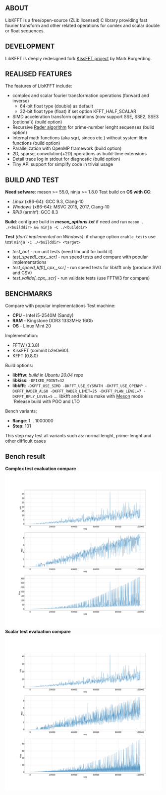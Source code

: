 ## ABOUT
LibKFFT is a free/open-source (ZLib licensed) C library providing fast fourier transform and other related operations for comlex and scalar double or float sequences.
## DEVELOPMENT
LibKFFT is deeply redesigned fork  [KissFFT project](https://github.com/mborgerding/kissfft) by Mark Borgerding.

## REALISED FEATURES
The features of LibKFFT include:
*   complex and scalar fourier transformation operations (forward and inverse)
    *   64-bit float type (double) as default
    *   32-bit float type (float) if set option KFFT_HALF_SCALAR
*   SIMD acceleration transform operations (now support SSE, SSE2, SSE3 (optional)) (build option)
*   Recursive  [Rader algorithm](https://en.wikipedia.org/wiki/Rader's_FFT_algorithm) for prime-number lenght sequenses (build option)
*   Internal math functions (aka sqrt, sincos etc.) without system libm functions (build option)
*   Parallelization with OpenMP framework (build option)
*   2D, sparse, convolution(+2D) operations as build-time extensions
*   Detail trace log in stdout for diagnostic (build option)
*   Tiny API support for simplify code in trivial usage

## BUILD AND TEST
__Need sofware__: meson >= 55.0, ninja >= 1.8.0
Test build on __OS with CC__:
*   _Linux_ (x86-64): GCC 9.3, Clang-10
*   _Windows_ (x86-64): MSVC 2015, 2017, Clang-10
*   _RPi3_ (armhf): GCC 8.3

__Build__: configure build in ___meson_options.txt___ if need and run `meson . ./<builddir> && ninja -C ./<builddir>`

__Test__ _(don't implemented on Windows)_: if change option `enable_tests` use test `ninja -C ./<builddir> <target>`
*  *test_bot* - run unit tests (need libcunit for build it)
*  *test_speed[_cpx,_scr]* - run speed tests and compare with popular implementations
*  *test_speed_kfft[_cpx,_scr]* - run speed tests for libkfft only (produce SVG and CSV)
*  *test_valide[_cpx,_scr]* - run validate tests (use FFTW3 for compare)

## BENCHMARKS
Compare with popular implementations
Test machine:
*   __CPU__ - Intel i5-2540M (Sandy)
*   __RAM__ - Kingstone DDR3 1333MHz 16Gb
*   __OS__  - Linux Mint 20

Implementation:
*   FFTW (3.3.8)
*   KissFFT (commit b2e0e60).
*   KFFT (0.8.0)

Build options:
*   __libfftw__: *build in Ubuntu 20.04 repo*
*   __libkiss__: `-DFIXED_POINT=32`
*   __libkfft__: `-DKFFT_USE_SIMD -DKFFT_USE_SYSMATH -DKFFT_USE_OPENMP -DKFFT_RADER_ALGO -DKFFT_RADER_LIMIT=25 -DKFFT_PLAN_LEVEL=7 -DKFFT_BFLY_LEVEL=5`
... libkfft and libkiss make with [Meson](http://https://mesonbuild.com) mode `Release build with PGO and LTO

Bench variants:
*   __Range__: 1 .. 1000000
*   __Step__: 101

This step may test all variants such as: normal lenght, prime-lenght and other difficult cases

## Bench result
__Complex test evaluation compare__
![complex test](https://raw.githubusercontent.com/SkyMaverick/kfft/master/docs/img/cmpcpx.svg "Complex 1D sequence transform")
__Scalar test evaluation compare__
![scalar test](https://raw.githubusercontent.com/SkyMaverick/kfft/master/docs/img/cmpscr.svg "Scalar 1D sequence transform")
